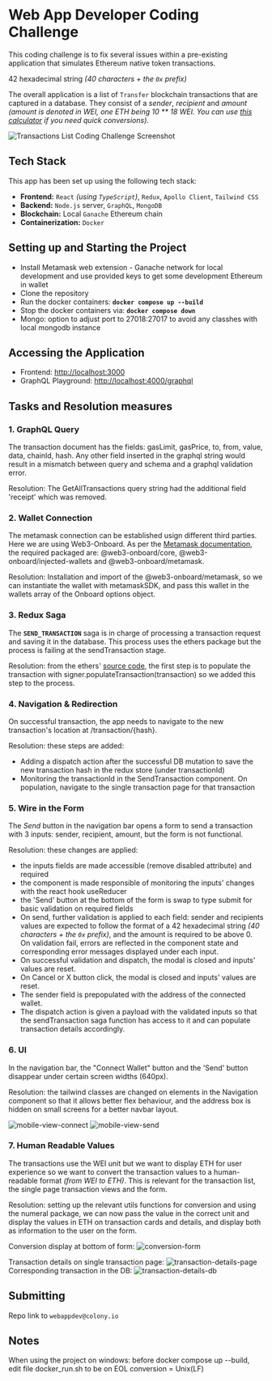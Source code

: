 # Web App Developer Coding Challenge

This coding challenge is to fix several issues within a pre-existing application that simulates Ethereum native token transactions.

42 hexadecimal string _(40 characters + the `0x` prefix)_

The overall application is a list of `Transfer` blockchain transactions that are captured in a database. They consist of a _sender_, _recipient_ and _amount_ _(amount is denoted in WEI, one ETH being 10 \*\* 18 WEI. You can use [this calculator](https://eth-converter.com/) if you need quick conversions)._

![Transactions List Coding Challenge Screenshot](/assets/screenshot-transactions-list-3.png)

## Tech Stack

This app has been set up using the following tech stack:

- **Frontend:** `React` _(using `TypeScript`)_, `Redux`, `Apollo Client`, `Tailwind CSS`
- **Backend:** `Node.js` server, `GraphQL`, `MongoDB`
- **Blockchain:** Local `Ganache` Ethereum chain
- **Containerization:** `Docker`

## Setting up and Starting the Project

- Install Metamask web extension - Ganache network for local development and use provided keys to get some development Ethereum in wallet
- Clone the repository
- Run the docker containers: **`docker compose up --build`**
- Stop the docker containers via: **`docker compose down`**
- Mongo: option to adjust port to 27018:27017 to avoid any classhes with local mongodb instance

## Accessing the Application

- Frontend: [http://localhost:3000](http://localhost:3000)
- GraphQL Playground: [http://localhost:4000/graphql](http://localhost:4000/graphql)

## Tasks and Resolution measures

### 1. GraphQL Query

The transaction document has the fields: gasLimit, gasPrice, to, from, value, data, chainId, hash. Any other field inserted in the graphql string would result in a mismatch between query and schema and a graphql validation error.

Resolution: The GetAllTransactions query string had the additional field 'receipt' which was removed.

### 2. Wallet Connection

The metamask connection can be established usign different third parties. Here we are using Web3-Onboard. As per the [Metamask documentation](https://docs.metamask.io/wallet/how-to/use-sdk/3rd-party-libraries/web3-onboard/), the required packaged are: @web3-onboard/core, @web3-onboard/injected-wallets and @web3-onboard/metamask.

Resolution: Installation and import of the @web3-onboard/metamask, so we can instantiate the wallet with metamaskSDK, and pass this wallet in the wallets array of the Onboard options object.

### 3. Redux Saga

The **`SEND_TRANSACTION`** saga is in charge of processing a transaction request and saving it in the database. This process uses the ethers package but the process is failing at the sendTransaction stage.

Resolution: from the ethers' [source code](https://github.com/ethers-io/ethers.js/blob/master/packages/abstract-signer/src.ts/index.ts), the first step is to populate the transaction with signer.populateTransaction(transaction) so we added this step to the process.

### 4. Navigation & Redirection

On successful transaction, the app needs to navigate to the new transaction's location at /transaction/{hash}.

Resolution: these steps are added:

- Adding a dispatch action after the successful DB mutation to save the new transaction hash in the redux store (under transactionId)
- Monitoring the transactionId in the SendTransaction component. On population, navigate to the single transaction page for that transaction

### 5. Wire in the Form

The _Send_ button in the navigation bar opens a form to send a transaction with 3 inputs: sender, recipient, amount, but the form is not functional.

Resolution: these changes are applied:

- the inputs fields are made accessible (remove disabled attribute) and required
- the component is made responsible of monitoring the inputs' changes with the react hook useReducer
- the 'Send' button at the bottom of the form is swap to type submit for basic validation on required fields
- On send, further validation is applied to each field: sender and recipients values are expected to follow the format of a 42 hexadecimal string _(40 characters + the `0x` prefix)_, and the amount is required to be above 0. On validation fail, errors are reflected in the component state and corresponding error messages displayed under each input.
- On successful validation and dispatch, the modal is closed and inputs' values are reset.
- On Cancel or X button click, the modal is closed and inputs' values are reset.
- The sender field is prepopulated with the address of the connected wallet.
- The dispatch action is given a payload with the validated inputs so that the sendTransaction saga function has access to it and can populate transaction details accordingly.

### 6. UI

In the navigation bar, the "Connect Wallet" button and the 'Send' button disappear under certain screen widths (640px).

Resolution: the tailwind classes are changed on elements in the Navigation component so that it allows better flex behaviour, and the address box is hidden on small screens for a better navbar layout.

![mobile-view-connect](image.png)
![mobile-view-send](image-1.png)

### 7. Human Readable Values

The transactions use the WEI unit but we want to display ETH for user experience so we want to convert the transaction values to a human-readable format _(from WEI to ETH)_. This is relevant for the transaction list, the single page transaction views and the form.

Resolution: setting up the relevant utils functions for conversion and using the numeral package, we can now pass the value in the correct unit and display the values in ETH on transaction cards and details, and display both as information to the user on the form.

Conversion display at bottom of form:
![conversion-form](image-2.png)

Transaction details on single transaction page:
![transaction-details-page](image-3.png)
Corresponding transaction in the DB:
![transaction-details-db](image-4.png)

## Submitting

Repo link to `webappdev@colony.io`

## Notes

When using the project on windows: before docker compose up --build, edit file docker_run.sh to be on EOL conversion = Unix(LF)
